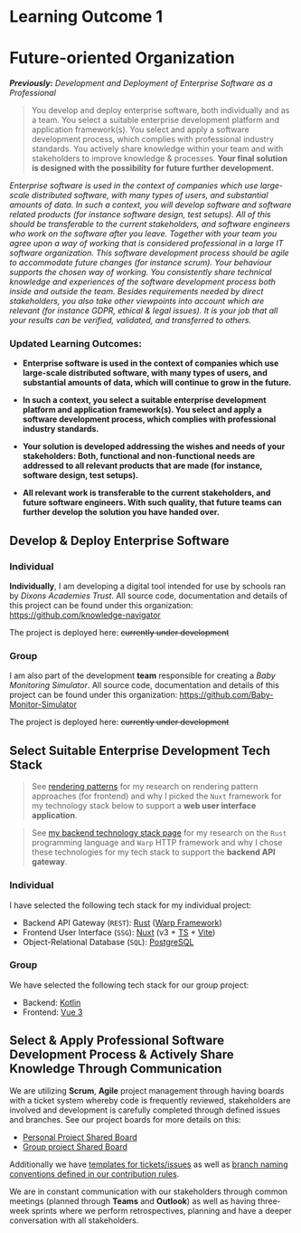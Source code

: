 # Learning Outcome 1
# Future-oriented Organization
***Previously:** Development and Deployment of Enterprise Software as a Professional*
>You develop and deploy enterprise software, both individually and as a team. You select a suitable enterprise development platform and application framework(s). You select and apply a software development process, which complies with professional industry standards. You actively share knowledge within your team and with stakeholders to improve knowledge & processes. **Your final solution is designed with the possibility for future further development.**

*Enterprise software is used in the context of companies which use large-scale distributed software, with many types of users, and substantial amounts of data.
In such a context, you will develop software and software related products (for instance software design, test setups). All of this should be transferable to the current stakeholders, and software engineers who work on the software after you leave.
Together with your team you agree upon a way of working that is considered professional in a large IT software organization. This software development process should be agile to accommodate future changes (for instance scrum).
Your behaviour supports the chosen way of working. You consistently share technical knowledge and experiences of the software development process both inside and outside the team.
Besides requirements needed by direct stakeholders, you also take other viewpoints into account which are relevant (for instance GDPR, ethical & legal issues). It is your job that all your results can be verified, validated, and transferred to others.*

### Updated Learning Outcomes:
- **Enterprise software is used in the context of companies which use large-scale distributed software, with many types of users, and substantial amounts of data, which will continue to grow in the future.** 

- **In such a context, you select a suitable enterprise development platform and application framework(s). You select and apply a software development process, which complies with professional industry standards.** 

- **Your solution is developed addressing the wishes and needs of your stakeholders: Both, functional and non-functional needs are addressed to all relevant products that are made (for instance, software design, test setups).**  

- **All relevant work is transferable to the current stakeholders, and future software engineers. With such quality, that future teams can further develop the solution you have handed over.**  

## Develop & Deploy Enterprise Software
### Individual
**Individually**, I am developing a digital tool intended for use by schools ran by *Dixons Academies Trust*. All source code, documentation and details of this project can be found under this organization:
https://github.com/knowledge-navigator

The project is deployed here: ~~currently under development~~

### Group
I am also part of the development **team** responsible for creating a *Baby Monitoring Simulator*. All source code, documentation and details of this project can be found under this organization: https://github.com/Baby-Monitor-Simulator

The project is deployed here: ~~currently under development~~

## Select Suitable Enterprise Development Tech Stack
> See [rendering patterns](../additional-docs/RP.md) for my research on rendering pattern approaches (for frontend) and why I picked the `Nuxt` framework for my technology stack below to support a **web user interface application**.

> See [my backend technology stack page](../additional-docs/WS-TS.md) for my research on the `Rust` programming language and `Warp` HTTP framework and why I chose these technologies for my tech stack to support the **backend API gateway**.
### Individual
I have selected the following tech stack for my individual project:
- Backend API Gateway (`REST`): [Rust](https://www.rust-lang.org/) ([Warp Framework](https://github.com/seanmonstar/warp)) 
- Frontend User Interface (`SSG`): [Nuxt](https://nuxt.com/) (v3 + [TS](https://www.typescriptlang.org/) + [Vite](https://vitejs.dev/))
- Object-Relational Database (`SQL`): [PostgreSQL](https://www.postgresql.org/)

### Group
We have selected the following tech stack for our group project:
- Backend: [Kotlin](https://kotlinlang.org/)
- Frontend: [Vue 3](https://vuejs.org/)

## Select & Apply Professional Software Development Process & Actively Share Knowledge Through Communication
We are utilizing **Scrum**, **Agile** project management through having boards with a ticket system whereby code is frequently reviewed, stakeholders are involved and development is carefully completed through defined issues and branches. See our project boards for more details on this:
- [Personal Project Shared Board](https://github.com/orgs/knowledge-navigator/projects/1)
- [Group project Shared Board](https://github.com/orgs/Baby-Monitor-Simulator/projects/1)

Additionally we have [templates for tickets/issues](https://github.com/Baby-Monitor-Simulator/s6-baby-monitor-simulator-webui/blob/main/.github/ISSUE_TEMPLATE/issue-ticket-template.md) as well as [branch naming conventions defined in our contribution rules](https://github.com/Baby-Monitor-Simulator/s6-baby-monitor-simulator-webui/blob/main/CONTRIBUTING.md).

We are in constant communication with our stakeholders through common meetings (planned through **Teams** and **Outlook**) as well as having three-week sprints where we perform retrospectives, planning and have a deeper conversation with all stakeholders.

